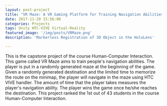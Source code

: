 ```yaml
---
layout: post-project
title: "VR Maze: A VR Gaming Platform for Training Navigation Abilities"
date: 2017-11-20 15:56:00
categories: Projects
tags: Unity HTC-VIVE Virtual-Reality
featured_image: '/img/posts/VRMaze.png'
description: 'Markerless Registration of 3D Object in the HoloLens'

---
```


This is the capstone project of the course Human-Computer Interaction. This game called VR Maze aims to train people's navigation abilities. The player is put in a randomly generated maze at the beginning of the game. Given a randomly generated destination and the limited time to memorize the route on the minimap, the player will navigate in the maze using HTC VIVE handler. The amount of time that the player takes measures the player's navigation ability. The player wins the game once he/she reaches the destination. This project ranked the 1st out of 43 students in the course Human-Computer Interaction.